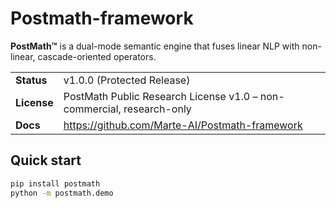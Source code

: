 # Postmath-framework

**PostMath™** is a dual-mode semantic engine that fuses linear NLP with non-linear, cascade-oriented operators.

| | |
|---|---|
| **Status** | v1.0.0 (Protected Release) |
| **License** | PostMath Public Research License v1.0 – non-commercial, research-only |
| **Docs** | <https://github.com/Marte-AI/Postmath-framework> |

## Quick start
```bash
pip install postmath
python -m postmath.demo
